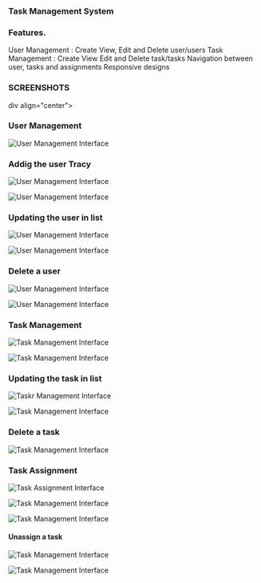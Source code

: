 ### Task Management System

### Features.
User Management : Create View, Edit and Delete user/users
Task Management : Create View Edit and Delete task/tasks
Navigation between user, tasks and assignments
Responsive designs


### SCREENSHOTS

div align="center">

### User Management
![User Management Interface](./images/add_user_UI.png)

### Addig the user Tracy

![User Management Interface](./images/tracy.png)

![User Management Interface](./images/tracy_added.png)

### Updating the user in list

![User Management Interface](./images/user_updated.png)

![User Management Interface](./images/user_updated.png)

### Delete a user

![User Management Interface](./images/before_deletion.png)

![User Management Interface](./images/after_deletion.png)

### Task Management
![Task Management Interface](./images/add_task_UI.png)

![Task Management Interface](./images/task_added.png)

###  Updating the task in list

![Taskr Management Interface](./images/update_task_screen.png)

![Task Management Interface](./images/task_updated.png)

### Delete a task 
![Task Management Interface](./images/task_after_del.png)


### Task Assignment
![Task Assignment Interface](./images/assign_task_UI.png)

![Task Management Interface](./images/task_dropdown.png)

![Task Management Interface](./images/assign_task_2.png)


#### Unassign a task

![Task Management Interface](./images/task_before_unass.png)

![Task Management Interface](./images/task_after_unaass.png)


</div>
